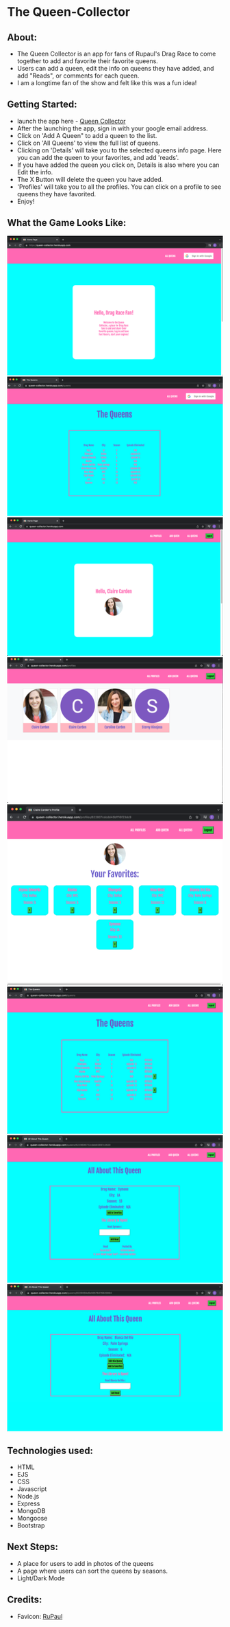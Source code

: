 # The Queen-Collector

## About:
  - The Queen Collector is an app for fans of Rupaul's Drag Race to come together to add and favorite their favorite queens. 
  - Users can add a queen, edit the info on queens they have added, and add "Reads", or comments for each queen.
  - I am a longtime fan of the show and felt like this was a fun idea!

## Getting Started:
- launch the app here -
  <a href="https://queen-collector.herokuapp.com">Queen Collector</a>
- After the launching the app, sign in with your google email address.
- Click on 'Add A Queen" to add a queen to the list.
- Click on 'All Queens' to view the full list of queens. 
- Clicking on 'Details' will take you to the selected queens info page. Here you can add the queen to your favorites, and add 'reads'.
- If you have added the queen you click on, Details is also where you can Edit the info.
- The X Button will delete the queen you have added.
- 'Profiles' will take you to all the profiles. You can click on a profile to see queens they have favorited.
- Enjoy!

## What the Game Looks Like:
![HomePage](/public/assets/home-page.png)
![UserQueenIndex](/public/assets/user-queen-index.png)
![SignInPage](/public/assets/sign-in-page.png)
![ProfilesPage](public/assets/users-page.png)
![IndividualProfile](/public/assets/profile-page.png)
![QueenIndex](public/assets/profile-queen-index.png)
![AboutQueen](public/assets/about-queen.png)
![EditQueen](public/assets/about-queen-edit.png)

## Technologies used:
- HTML
- EJS
- CSS
- Javascript
- Node.js
- Express
- MongoDB
- Mongoose
- Bootstrap

## Next Steps:
- A place for users to add in photos of the queens
- A page where users can sort the queens by seasons.
- Light/Dark Mode

## Credits:
- Favicon: [RuPaul](https://images.app.goo.gl/xruNuLnjJWt5527P6)